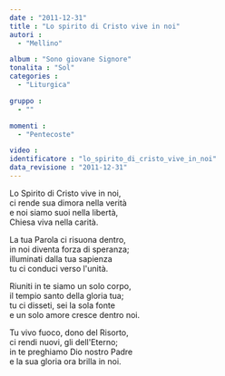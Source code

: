 ```yaml
---
date : "2011-12-31"
title : "Lo spirito di Cristo vive in noi"
autori : 
  - "Mellino"

album : "Sono giovane Signore"
tonalita : "Sol"
categories : 
  - "Liturgica"

gruppo : 
  - ""

momenti : 
  - "Pentecoste"

video : 
identificatore : "lo_spirito_di_cristo_vive_in_noi"
data_revisione : "2011-12-31"
---
```

  
  
Lo Spirito di Cristo vive in noi,  
ci rende sua dimora nella verità  
e noi siamo suoi  nella libertà,  
Chiesa viva nella carità.   
  
  
La tua Parola  ci risuona dentro,  
in noi diventa forza di speranza;  
illuminati dalla tua sapienza  
tu ci conduci verso l'unità.   
  
  
  
Riuniti in te siamo un solo corpo,  
il tempio santo della gloria tua;  
tu ci disseti, sei la sola fonte  
e un solo amore cresce dentro noi.  
  
  
  
Tu vivo fuoco, dono del Risorto,  
ci rendi nuovi, gli dell'Eterno;  
in te preghiamo Dio nostro Padre  
e la sua gloria ora brilla in noi.  
  
  
  
  
  
  
